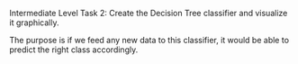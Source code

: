 Intermediate Level Task 2: Create the Decision Tree classifier and visualize it graphically. 

The purpose is if we feed any new data to this classifier, it would be able to  predict the right class accordingly.
